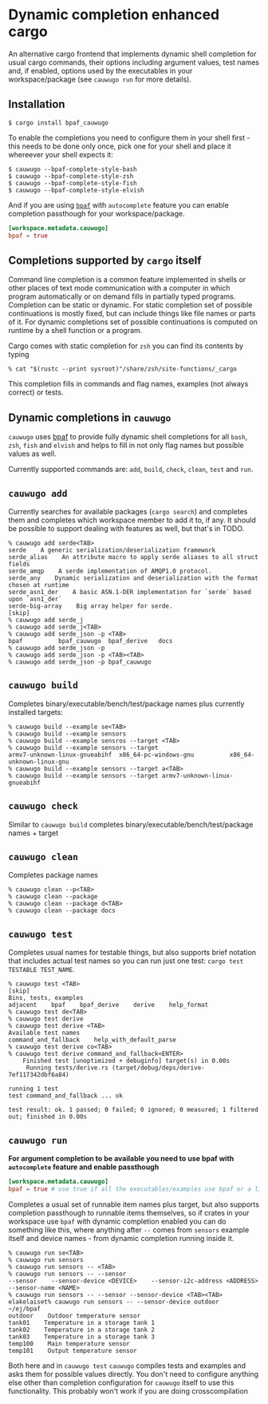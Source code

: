 # Dynamic completion enhanced cargo

An alternative cargo frontend that implements dynamic shell completion for usual cargo
commands, their options including argument values, test names and, if enabled, options
used by the executables in your workspace/package (see `cauwugo run` for more details).

## Installation

```console
$ cargo install bpaf_cauwugo
```

To enable the completions you need to configure them in your shell first - this needs to be
done only once, pick one for your shell and place it whereever your shell expects it:

```console
$ cauwugo --bpaf-complete-style-bash
$ cauwugo --bpaf-complete-style-zsh
$ cauwugo --bpaf-complete-style-fish
$ cauwugo --bpaf-complete-style-elvish
```

And if you are using [`bpaf`](https://crates.io/crates/bpaf) with `autocomplete` feature
you can enable completion passthough for your workspace/package.

```toml
[workspace.metadata.cauwugo]
bpaf = true
```

## Completions supported by `cargo` itself

Command line completion is a common feature implemented in shells or other places of text mode
communication with a computer in which program automatically or on demand fills in partially
typed programs. Completion can be static or dynamic. For static completion set of possible
continuations is mostly fixed, but can include things like file names or parts of it. For
dynamic completions set of possible continuations is computed on runtime by a shell function or
a program.

Cargo comes with static completion for `zsh` you can find its contents by typing
```console
% cat "$(rustc --print sysroot)"/share/zsh/site-functions/_cargo
```
This completion fills in commands and flag names, examples (not always correct) or tests.

## Dynamic completions in `cauwugo`

`cauwugo` uses [bpaf](https://crates.io/crates/bpaf) to provide fully dynamic shell completions
for all `bash`, `zsh`, `fish` and `elvish` and helps to fill in not only flag names but possible
values as well.

Currently supported commands are: `add`, `build`, `check`, `clean`, `test` and `run`.

## `cauwugo add`

Currently searches for available packages (`cargo search`) and completes them and completes which
workspace member to add it to, if any. It should be possible to support dealing with features as
well, but that's in TODO.

```console
% cauwugo add serde<TAB>
serde    A generic serialization/deserialization framework
serde_alias    An attribute macro to apply serde aliases to all struct fields
serde_amqp    A serde implementation of AMQP1.0 protocol.
serde_any    Dynamic serialization and deserialization with the format chosen at runtime
serde_asn1_der    A basic ASN.1-DER implementation for `serde` based upon `asn1_der`
serde-big-array    Big array helper for serde.
[skip]
% cauwugo add serde_j
% cauwugo add serde_j<TAB>
% cauwugo add serde_json -p <TAB>
bpaf          bpaf_cauwugo  bpaf_derive   docs
% cauwugo add serde_json -p
% cauwugo add serde_json -p <TAB><TAB>
% cauwugo add serde_json -p bpaf_cauwugo
```

## `cauwugo build`

Completes binary/executable/bench/test/package names plus currently installed targets:

```console
% cauwugo build --example se<TAB>
% cauwugo build --example sensors
% cauwugo build --example sensros --target <TAB>
% cauwugo build --example sensors --target
armv7-unknown-linux-gnueabihf  x86_64-pc-windows-gnu          x86_64-unknown-linux-gnu
% cauwugo build --example sensors --target a<TAB>
% cauwugo build --example sensors --target armv7-unknown-linux-gnueabihf
```

## `cauwugo check`

Similar to `cauwugo build` completes binary/executable/bench/test/package names + target

## `cauwugo clean`

Completes package names

```
% cauwugo clean --p<TAB>
% cauwugo clean --package
% cauwugo clean --package d<TAB>
% cauwugo clean --package docs
```

## `cauwugo test`

Completes usual names for testable things, but also supports brief notation that includes
actual test names so you can run just one test: `cargo test TESTABLE TEST_NAME`.

```console
% cauwugo test <TAB>
[skip]
Bins, tests, examples
adjacent    bpaf    bpaf_derive    derive    help_format
% cauwugo test de<TAB>
% cauwugo test derive
% cauwugo test derive <TAB>
Available test names
command_and_fallback    help_with_default_parse
% cauwugo test derive co<TAB>
% cauwugo test derive command_and_fallback<ENTER>
    Finished test [unoptimized + debuginfo] target(s) in 0.00s
     Running tests/derive.rs (target/debug/deps/derive-7ef117342dbf6a84)

running 1 test
test command_and_fallback ... ok

test result: ok. 1 passed; 0 failed; 0 ignored; 0 measured; 1 filtered out; finished in 0.00s
```

## `cauwugo run`

**For argument completion to be available you need to use bpaf with `autocomplete` feature and enable passthough**

```toml
[workspace.metadata.cauwugo]
bpaf = true # use true if all the executables/examples use bpaf or a list of packages if only some are
```

Completes a usual set of runnable item names plus target, but also supports completion
passthough to runnable items themselves, so if crates in your workspace use `bpaf` with dynamic
completion enabled you can do something like this, where anything after `--` comes from
`sensors` example itself and device names - from dynamic completion running inside it.

```
% cauwugo run se<TAB>
% cauwugo run sensors
% cauwugo run sensors -- <TAB>
% cauwugo run sensors -- --sensor
--sensor    --sensor-device <DEVICE>    --sensor-i2c-address <ADDRESS>    --sensor-name <NAME>
% cauwugo run sensors -- --sensor --sensor-device <TAB><TAB>
elakelaiset% cauwugo run sensors -- --sensor-device outdoor                                                                                                                                                                         ~/ej/bpaf
outdoor    Outdoor temperature sensor
tank01    Temperature in a storage tank 1
tank02    Temperature in a storage tank 2
tank03    Temperature in a storage tank 3
temp100    Main temperature sensor
temp101    Output temperature sensor
```

Both here and in `cauwugo test` `cauwugo` compiles tests and examples and asks them for
possible values directly. You don't need to configure anything else other than completion
configuration for `cauwugo` itself to use this functionality. This probably won't work if you
are doing crosscompilation

